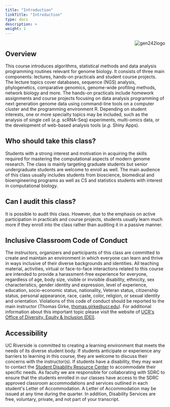 ```yaml
---
title: "Introduction"
linkTitle: "Introduction"
type: docs
description: >
weight: 1
---
```


<img align="right" title="gen242logo" src="/img/logo1.jpg"><img/>

## Overview

This course introduces algorithms, statistical methods and data analysis programming 
routines relevant for genome biology. It consists of three main components:
lectures, hands-on practicals and student course projects. The lecture topics cover databases, sequence 
(NGS) analysis, phylogenetics, comparative genomics, genome-wide profiling methods, 
network biology and more. The hands-on practicals include homework assignments and 
course projects focusing on data analysis programming of next generation genome data 
using command-line tools on a computer cluster and the programming environment R. 
Depending on student interests, one or more specialty topics may be included, such
as the analysis of single cell (_e.g._ scRNA-Seq) experiments, multi-omics data, or 
the development of web-based analysis tools (_e.g._ Shiny Apps). 

## Who should take this class?

Students with a strong interest and motivation in acquiring the skills required for mastering
the computational aspects of modern genome research. The class is mainly
targeting graduate students but senior undergraduate students are welcome to
enroll as well. The main audience of this class usually includes students from
bioscience, biomedical and bioengineering programs as well as CS and statistics
students with interest in computational biology.

## Can I audit this class?

It is possible to audit this class. However, due to the emphasis on active participation
in practicals and course projects, students usually learn much more if they enroll into the
class rather than auditing it in a passive manner.

## Inclusive Classroom Code of Conduct 

The instructors, organizers and participants of this class are committed to
create and maintain an environment in which everyone can learn and thrive in
ways inclusive of their diverse backgrounds and identities. All teaching
material, activities, virtual or face-to-face interactions related to this
course are intended to provide a harassment-free experience for everyone,
regardless of age, body size, visible or invisible disability, ethnicity, sex
characteristics, gender identity and expression, level of experience,
education, socio-economic status, nationality, Veteran status, citizenship
status, personal appearance, race, caste, color, religion, or sexual identity
and orientation. Violations of this code of conduct should be reported to the
main instructor (Thomas Girke, [thomas.girke@ucr.edu](mailto:thomas.girke@ucr.edu)). 
For additional information about this important topic please visit the website of [UCR's
Office of Diversity, Equity & Inclusion (DEI)](https://diversity.ucr.edu/).

## Accessibility 

UC Riverside is committed to creating a learning environment that meets the
needs of its diverse student body. If students anticipate or experience any
barriers to learning in this course, they are welcome to discuss their concerns
with the instructor(s). If students have a disability, they may want to contact
the [Student Disability Resource Center](https://sdrc.ucr.edu/) to accommodate
their specific needs. As faculty we are responsible for collaborating with SDRC
to ensure that the students enrolled in our classes have access to the SDRC
approved classroom accommodations and services outlined in each student's
Letter of Accommodation.  A Letter of Accommodation may be issued at any time
during the quarter. In addition, Disability Services are free, voluntary,
private, and not part of your transcript.

 
